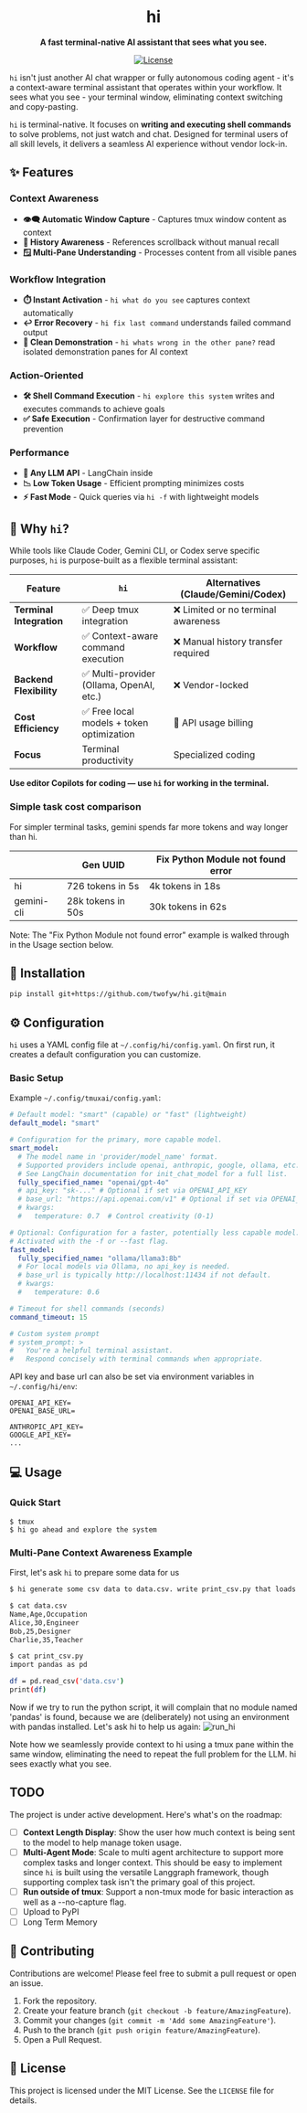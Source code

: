 <div align="center">
  <h1>hi</h1>
  <p><strong>A fast terminal-native AI assistant that sees what you see.</strong></p>
  <p>
    <!-- <a href="https://github.com/twofyw/hi/releases/latest"><img alt="GitHub release" src="https://img.shields.io/github/v/release/twofyw/hi"></a> -->
    <a href="https://github.com/twofyw/hi/blob/main/LICENSE"><img alt="License" src="https://img.shields.io/github/license/twofyw/hi"></a>
    <!-- <a href="https://github.com/twofyw/hi/actions"><img alt="Build Status" src="https://img.shields.io/github/actions/workflow/status/twofyw/hi/release.yml"></a> -->
  </p>
</div>


<!-- TODO: Add a real demo GIF -->

`hi` isn't just another AI chat wrapper or fully autonomous coding agent - it's a context-aware terminal assistant that operates within your workflow. It sees what you see - your terminal window, eliminating context switching and copy-pasting.

`hi` is terminal-native. It focuses on **writing and executing shell commands** to solve problems, not just watch and chat. Designed for terminal users of all skill levels, it delivers a seamless AI experience without vendor lock-in.

## ✨ Features
### Context Awareness
- **👁️‍🗨️ Automatic Window Capture** - Captures tmux window content as context
- **📜 History Awareness** - References scrollback without manual recall
- **🪟 Multi-Pane Understanding** - Processes content from all visible panes


### Workflow Integration
- **⏱️ Instant Activation** - `hi what do you see` captures context automatically
- **↩️ Error Recovery** - `hi fix last command` understands failed command output
- **🧹 Clean Demonstration** - `hi whats wrong in the other pane?` read isolated demonstration panes for AI context

### Action-Oriented
- **🛠️ Shell Command Execution** - `hi explore this system` writes and executes commands to achieve goals
- **✅ Safe Execution** - Confirmation layer for destructive command prevention

### Performance
- **🔌 Any LLM API** - LangChain inside
- **📉 Low Token Usage** - Efficient prompting minimizes costs
- **⚡️ Fast Mode** - Quick queries via `hi -f` with lightweight models


## 🤔 Why `hi`?

While tools like Claude Coder, Gemini CLI, or Codex serve specific purposes, `hi` is purpose-built as a flexible terminal assistant:

| Feature               | `hi`                                       | Alternatives (Claude/Gemini/Codex)      |
|-----------------------|--------------------------------------------|------------------------------------------|
| **Terminal Integration** | ✅ Deep tmux integration                  | ❌ Limited or no terminal awareness       |
| **Workflow**          | ✅ Context-aware command execution         | ❌ Manual history transfer required       |
| **Backend Flexibility**| ✅ Multi-provider (Ollama, OpenAI, etc.)   | ❌ Vendor-locked               |
| **Cost Efficiency**   | ✅ Free local models + token optimization  | 🔶 API usage billing                     |
| **Focus**             | Terminal productivity                      | Specialized coding                    |


**Use editor Copilots for coding — use `hi` for working in the terminal.**

### Simple task cost comparison
For simpler terminal tasks, gemini spends far more tokens and way longer than hi.

|           | Gen UUID         | Fix Python Module not found error |
|----------|------------------|-----------------|
|   hi    |  726 tokens in 5s | 4k tokens in 18s |
|gemini-cli|28k tokens in 50s | 30k tokens in 62s |

Note: The "Fix Python Module not found error" example is walked through in the Usage section below.

## 🚀 Installation

```bash
pip install git+https://github.com/twofyw/hi.git@main
```


## ⚙️ Configuration

`hi` uses a YAML config file at `~/.config/hi/config.yaml`. On first run, it creates a default configuration you can customize.

### Basic Setup



Example `~/.config/tmuxai/config.yaml`:
```yaml
# Default model: "smart" (capable) or "fast" (lightweight)
default_model: "smart"

# Configuration for the primary, more capable model.
smart_model:
  # The model name in 'provider/model_name' format.
  # Supported providers include openai, anthropic, google, ollama, etc.
  # See LangChain documentation for init_chat_model for a full list.
  fully_specified_name: "openai/gpt-4o"
  # api_key: "sk-..." # Optional if set via OPENAI_API_KEY
  # base_url: "https://api.openai.com/v1" # Optional if set via OPENAI_API
  # kwargs:
  #   temperature: 0.7  # Control creativity (0-1)

# Optional: Configuration for a faster, potentially less capable model.
# Activated with the -f or --fast flag.
fast_model:
  fully_specified_name: "ollama/llama3:8b"
  # For local models via Ollama, no api_key is needed.
  # base_url is typically http://localhost:11434 if not default.
  # kwargs:
  #   temperature: 0.6

# Timeout for shell commands (seconds)
command_timeout: 15

# Custom system prompt
# system_prompt: >
#   You're a helpful terminal assistant.
#   Respond concisely with terminal commands when appropriate.
```

API key and base url can also be set via environment variables in `~/.config/hi/env`:
```
OPENAI_API_KEY=
OPENAI_BASE_URL=

ANTHROPIC_API_KEY=
GOOGLE_API_KEY=
...
```

## 💻 Usage
### Quick Start
```
$ tmux
$ hi go ahead and explore the system
```

### Multi-Pane Context Awareness Example
First, let's ask `hi` to prepare some data for us
```bash
$ hi generate some csv data to data.csv. write print_csv.py that loads the csv into a pandas dataframe and print it

$ cat data.csv
Name,Age,Occupation
Alice,30,Engineer
Bob,25,Designer
Charlie,35,Teacher

$ cat print_csv.py
import pandas as pd

df = pd.read_csv('data.csv')
print(df)
```

Now if we try to run the python script, it will complain that no module named 'pandas' is found, because we are (deliberately) not using an environment with pandas installed. Let's ask hi to help us again:
![run_hi](docs/img/run_hi.png)

Note how we seamlessly provide context to hi using a tmux pane within the same window, eliminating the need to repeat the full problem for the LLM. hi sees exactly what you see.


## TODO
The project is under active development. Here's what's on the roadmap:
- [ ] **Context Length Display**: Show the user how much context is being sent to the model to help manage token usage.
- [ ] **Multi-Agent Mode**: Scale to multi agent architecture to support more complex tasks and longer context. This should be easy to implement since `hi` is built using the versatile Langgraph framework, though supporting complex task isn't the primary goal of this project.
- [ ] **Run outside of tmux**: Support a non-tmux mode for basic interaction as well as a --no-capture flag.
- [ ] Upload to PyPI
- [ ] Long Term Memory

## 🤝 Contributing

Contributions are welcome! Please feel free to submit a pull request or open an issue.

1. Fork the repository.
2. Create your feature branch (`git checkout -b feature/AmazingFeature`).
3. Commit your changes (`git commit -m 'Add some AmazingFeature'`).
4. Push to the branch (`git push origin feature/AmazingFeature`).
5. Open a Pull Request.

## 📄 License

This project is licensed under the MIT License. See the `LICENSE` file for details.